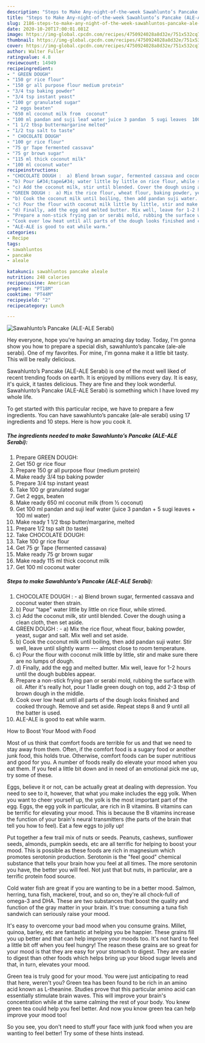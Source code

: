 ```yaml
---
description: "Steps to Make Any-night-of-the-week Sawahlunto’s Pancake (ALE-ALE Serabi)"
title: "Steps to Make Any-night-of-the-week Sawahlunto’s Pancake (ALE-ALE Serabi)"
slug: 2186-steps-to-make-any-night-of-the-week-sawahluntos-pancake-ale-ale-serabi
date: 2020-10-20T17:00:01.081Z
image: https://img-global.cpcdn.com/recipes/4750924028a8d32e/751x532cq70/sawahluntos-pancake-ale-ale-serabi-recipe-main-photo.jpg
thumbnail: https://img-global.cpcdn.com/recipes/4750924028a8d32e/751x532cq70/sawahluntos-pancake-ale-ale-serabi-recipe-main-photo.jpg
cover: https://img-global.cpcdn.com/recipes/4750924028a8d32e/751x532cq70/sawahluntos-pancake-ale-ale-serabi-recipe-main-photo.jpg
author: Walter Fuller
ratingvalue: 4.8
reviewcount: 14949
recipeingredient:
- " GREEN DOUGH"
- "150 gr rice flour"
- "150 gr all purpose flour medium protein"
- "3/4 tsp baking powder"
- "3/4 tsp instant yeast"
- "100 gr granulated sugar"
- "2 eggs beaten"
- "650 ml coconut milk from  coconut"
- "100 ml pandan and suji leaf water juice 3 pandan  5 sugi leaves  100 ml water"
- "1 1/2 tbsp buttermargarine melted"
- "1/2 tsp salt to taste"
- " CHOCOLATE DOUGH"
- "100 gr rice flour"
- "75 gr Tape fermented cassava"
- "75 gr brown sugar"
- "115 ml thick coconut milk"
- "100 ml coconut water"
recipeinstructions:
- "CHOCOLATE DOUGH :  a) Blend brown sugar, fermented cassava and coconut water then strain."
- "b) Pour &#34;tape&#34; water little by little on rice flour, while stirred."
- "c) Add the coconut milk, stir until blended. Cover the dough using a clean cloth, then set aside."
- "GREEN DOUGH :  a) Mix the rice flour, wheat flour, baking powder, yeast, sugar and salt. Mix well and set aside."
- "b) Cook the coconut milk until boiling, then add pandan suji water. Stir well, leave until slightly warm --- almost close to room temperature."
- "c) Pour the flour with coconut milk little by little, stir and make sure there are no lumps of dough."
- "d) Finally, add the egg and melted butter. Mix well, leave for 1-2 hours until the dough bubbles appear."
- "Prepare a non-stick frying pan or serabi mold, rubbing the surface with oil. After it&#39;s really hot, pour 1 ladle green dough on top, add 2-3 tbsp of brown dough in the middle."
- "Cook over low heat until all parts of the dough looks finished and cooked through. Remove and set aside. Repeat steps 8 and 9 until all the batter is used."
- "ALE-ALE is good to eat while warm."
categories:
- Recipe
tags:
- sawahluntos
- pancake
- aleale

katakunci: sawahluntos pancake aleale 
nutrition: 248 calories
recipecuisine: American
preptime: "PT18M"
cooktime: "PT44M"
recipeyield: "2"
recipecategory: Lunch

---
```



![Sawahlunto’s Pancake (ALE-ALE Serabi)](https://img-global.cpcdn.com/recipes/4750924028a8d32e/751x532cq70/sawahluntos-pancake-ale-ale-serabi-recipe-main-photo.jpg)

Hey everyone, hope you're having an amazing day today. Today, I'm gonna show you how to prepare a special dish, sawahlunto’s pancake (ale-ale serabi). One of my favorites. For mine, I'm gonna make it a little bit tasty. This will be really delicious.



Sawahlunto’s Pancake (ALE-ALE Serabi) is one of the most well liked of recent trending foods on earth. It is enjoyed by millions every day. It is easy, it's quick, it tastes delicious. They are fine and they look wonderful. Sawahlunto’s Pancake (ALE-ALE Serabi) is something which I have loved my whole life.


To get started with this particular recipe, we have to prepare a few ingredients. You can have sawahlunto’s pancake (ale-ale serabi) using 17 ingredients and 10 steps. Here is how you cook it.

<!--inarticleads1-->

##### The ingredients needed to make Sawahlunto’s Pancake (ALE-ALE Serabi):

1. Prepare  GREEN DOUGH:
1. Get 150 gr rice flour
1. Prepare 150 gr all purpose flour (medium protein)
1. Make ready 3/4 tsp baking powder
1. Prepare 3/4 tsp instant yeast
1. Take 100 gr granulated sugar
1. Get 2 eggs, beaten
1. Make ready 650 ml coconut milk (from ½ coconut)
1. Get 100 ml pandan and suji leaf water (juice 3 pandan + 5 sugi leaves + 100 ml water)
1. Make ready 1 1/2 tbsp butter/margarine, melted
1. Prepare 1/2 tsp salt (to taste)
1. Take  CHOCOLATE DOUGH:
1. Take 100 gr rice flour
1. Get 75 gr Tape (fermented cassava)
1. Make ready 75 gr brown sugar
1. Make ready 115 ml thick coconut milk
1. Get 100 ml coconut water




<!--inarticleads2-->

##### Steps to make Sawahlunto’s Pancake (ALE-ALE Serabi):

1. CHOCOLATE DOUGH :  - a) Blend brown sugar, fermented cassava and coconut water then strain.
1. b) Pour &#34;tape&#34; water little by little on rice flour, while stirred.
1. c) Add the coconut milk, stir until blended. Cover the dough using a clean cloth, then set aside.
1. GREEN DOUGH :  - a) Mix the rice flour, wheat flour, baking powder, yeast, sugar and salt. Mix well and set aside.
1. b) Cook the coconut milk until boiling, then add pandan suji water. Stir well, leave until slightly warm --- almost close to room temperature.
1. c) Pour the flour with coconut milk little by little, stir and make sure there are no lumps of dough.
1. d) Finally, add the egg and melted butter. Mix well, leave for 1-2 hours until the dough bubbles appear.
1. Prepare a non-stick frying pan or serabi mold, rubbing the surface with oil. After it&#39;s really hot, pour 1 ladle green dough on top, add 2-3 tbsp of brown dough in the middle.
1. Cook over low heat until all parts of the dough looks finished and cooked through. Remove and set aside. Repeat steps 8 and 9 until all the batter is used.
1. ALE-ALE is good to eat while warm.




How to Boost Your Mood with Food


Most of us think that comfort foods are terrible for us and that we need to stay away from them. Often, if the comfort food is a sugary food or another junk food, this holds true. Otherwise, comfort foods can be super nutritious and good for you. A number of foods really do elevate your mood when you eat them. If you feel a little bit down and in need of an emotional pick me up, try some of these.

Eggs, believe it or not, can be actually great at dealing with depression. You need to see to it, however, that what you make includes the egg yolk. When you want to cheer yourself up, the yolk is the most important part of the egg. Eggs, the egg yolk in particular, are rich in B vitamins. B vitamins can be terrific for elevating your mood. This is because the B vitamins increase the function of your brain's neural transmitters (the parts of the brain that tell you how to feel). Eat a few eggs to jolly up!

Put together a few trail mix of nuts or seeds. Peanuts, cashews, sunflower seeds, almonds, pumpkin seeds, etc are all terrific for helping to boost your mood. This is possible as these foods are rich in magnesium which promotes serotonin production. Serotonin is the "feel good" chemical substance that tells your brain how you feel at all times. The more serotonin you have, the better you will feel. Not just that but nuts, in particular, are a terrific protein food source.

Cold water fish are great if you are wanting to be in a better mood. Salmon, herring, tuna fish, mackerel, trout, and so on, they're all chock-full of omega-3 and DHA. These are two substances that boost the quality and function of the gray matter in your brain. It's true: consuming a tuna fish sandwich can seriously raise your mood. 

It's easy to overcome your bad mood when you consume grains. Millet, quinoa, barley, etc are fantastic at helping you be happier. These grains fill you up better and that can help improve your moods too. It's not hard to feel a little bit off when you feel hungry! The reason these grains are so great for your mood is that they are easy for your stomach to digest. They are easier to digest than other foods which helps bring up your blood sugar levels and that, in turn, elevates your mood.

Green tea is truly good for your mood. You were just anticipating to read that here, weren't you? Green tea has been found to be rich in an amino acid known as L-theanine. Studies prove that this particular amino acid can essentially stimulate brain waves. This will improve your brain's concentration while at the same calming the rest of your body. You knew green tea could help you feel better. And now you know green tea can help improve your mood too!

So you see, you don't need to stuff your face with junk food when you are wanting to feel better! Try  some  of  these  hints  instead.

